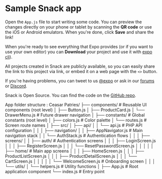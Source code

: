 # Sample Snack app

Open the `App.js` file to start writing some code. You can preview the changes directly on your phone or tablet by scanning the **QR code** or use the iOS or Android emulators. When you're done, click **Save** and share the link!

When you're ready to see everything that Expo provides (or if you want to use your own editor) you can **Download** your project and use it with [expo cli](https://docs.expo.dev/get-started/installation/#expo-cli)).

All projects created in Snack are publicly available, so you can easily share the link to this project via link, or embed it on a web page with the `<>` button.

If you're having problems, you can tweet to us [@expo](https://twitter.com/expo) or ask in our [forums](https://forums.expo.dev/c/expo-dev-tools/61) or [Discord](https://chat.expo.dev/).

Snack is Open Source. You can find the code on the [GitHub repo](https://github.com/expo/snack).

App folder structure :
Ceasar Patries/
├── components/           # Reusable UI components (root level)
│   ├── Button.js
│   ├── ProductCard.js
│   └── DrawerMenu.js     # Future drawer navigation
│
├── constants/            # Global constants (root level)
│   ├── colors.js         # Color palette
│   └── routes.js         # Screen route names
│
├── src/
│   ├── api/
│   │   └── api.js        # PHP API configuration
│   │
│   ├── navigation/
│   │   ├── AppNavigator.js  # Main navigation stack
│   │   └── AuthStack.js     # Authentication flows
│   │
│   ├── screens/
│   │   ├── auth/            # Authentication screens
│   │   │   ├── LoginScreen.js
│   │   │   ├── RegisterScreen.js
│   │   │   └── ResetPasswordScreen.js
│   │   │
│   │   ├── home/            # Main app screens
│   │   │   ├── HomeScreen.js
│   │   │   ├── ProductListScreen.js
│   │   │   ├── ProductDetailScreen.js
│   │   │   └── CartScreen.js
│   │   │
│   │   └── WelcomeScreen.js  # Onboarding screen
│   │
│   └── utils/
│       └── helpers.js       # Utility functions
│
├── App.js                 # Root application component
└── index.js               # Entry point
